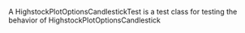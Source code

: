 A HighstockPlotOptionsCandlestickTest is a test class for testing the behavior of HighstockPlotOptionsCandlestick